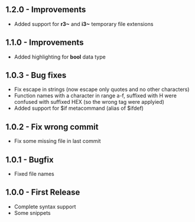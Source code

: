 ## 1.2.0 - Improvements
* Added support for **r3~** and **i3~** temporary file extensions

## 1.1.0 - Improvements
* Added highlighting for **bool** data type

## 1.0.3 - Bug fixes
* Fix escape in strings (now escape only quotes and no other characters)
* Function names with a character in range a-f, suffixed with H were confused with suffixed
  HEX (so the wrong tag were applyied)
* Added support for $if metacommand (alias of $ifdef)

## 1.0.2 - Fix wrong commit
* Fix some missing file in last commit

## 1.0.1 - Bugfix
* Fixed file names

## 1.0.0 - First Release
* Complete syntax support
* Some snippets
